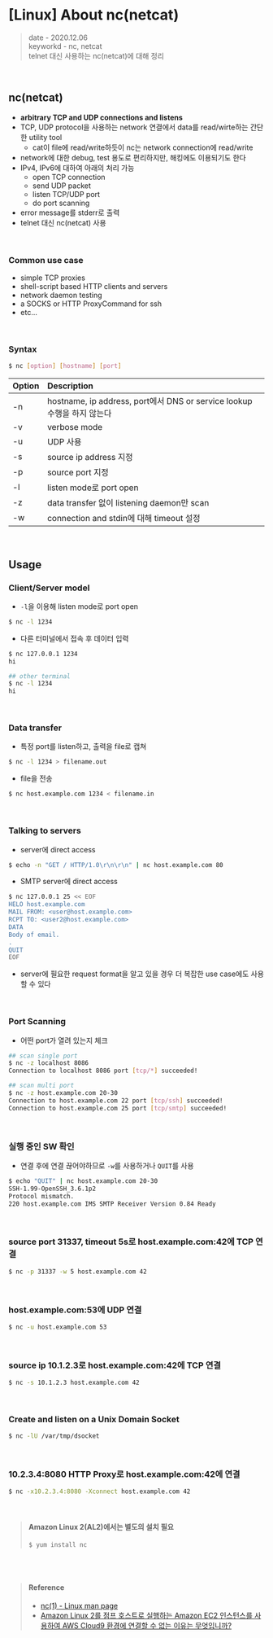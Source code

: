 # [Linux] About nc(netcat)
> date - 2020.12.06  
> keyworkd - nc, netcat  
> telnet 대신 사용하는 nc(netcat)에 대해 정리  

<br>

## nc(netcat)
* **arbitrary TCP and UDP connections and listens**
* TCP, UDP protocol을 사용하는 network 연결에서 data를 read/wirte하는 간단한 utility tool
  * cat이 file에 read/write하듯이 nc는 network connection에 read/write 
* network에 대한 debug, test 용도로 편리하지만, 해킹에도 이용되기도 한다
* IPv4, IPv6에 대하여 아래의 처리 가능
  * open TCP connection
  * send UDP packet
  * listen TCP/UDP port
  * do port scanning
* error message를 stderr로 출력
* telnet 대신 nc(netcat) 사용

<br>

### Common use case
* simple TCP proxies
* shell-script based HTTP clients and servers
* network daemon testing
* a SOCKS or HTTP ProxyCommand for ssh
* etc...

<br>

### Syntax
```sh
$ nc [option] [hostname] [port]
```

| Option | Description |
|:--|:--|
| -n | hostname, ip address, port에서 DNS or service lookup 수행을 하지 않는다 |
| -v | verbose mode |
| -u | UDP 사용 |
| -s | source ip address 지정 |
| -p | source port 지정 |
| -l | listen mode로 port open | 
| -z | data transfer 없이 listening daemon만 scan |
| -w | connection and stdin에 대해 timeout 설정 |


<br>

## Usage

### Client/Server model
* `-l`을 이용해 listen mode로 port open
```sh
$ nc -l 1234
```

* 다른 터미널에서 접속 후 데이터 입력
```sh
$ nc 127.0.0.1 1234
hi

## other terminal
$ nc -l 1234
hi
```

<br>

### Data transfer
* 특정 port를 listen하고, 출력을 file로 캡쳐
```sh
$ nc -l 1234 > filename.out
```

* file을 전송
```sh
$ nc host.example.com 1234 < filename.in
```

<br>

### Talking to servers
* server에 direct access
```sh
$ echo -n "GET / HTTP/1.0\r\n\r\n" | nc host.example.com 80
```

* SMTP server에 direct access
```sh
$ nc 127.0.0.1 25 << EOF
HELO host.example.com
MAIL FROM: <user@host.example.com>
RCPT TO: <user2@host.example.com>
DATA
Body of email.
.
QUIT
EOF
```
* server에 필요한 request format을 알고 있을 경우 더 복잡한 use case에도 사용할 수 있다

<br>

### Port Scanning
* 어떤 port가 열려 있는지 체크
```sh
## scan single port
$ nc -z localhost 8086
Connection to localhost 8086 port [tcp/*] succeeded!

## scan multi port
$ nc -z host.example.com 20-30
Connection to host.example.com 22 port [tcp/ssh] succeeded!
Connection to host.example.com 25 port [tcp/smtp] succeeded!
```

<br>

### 실행 중인 SW 확인
* 연결 후에 연결 끊어야하므로 `-w`를 사용하거나 `QUIT`를 사용
```sh
$ echo "QUIT" | nc host.example.com 20-30
SSH-1.99-OpenSSH_3.6.1p2
Protocol mismatch.
220 host.example.com IMS SMTP Receiver Version 0.84 Ready
```

<br>

### source port 31337, timeout 5s로 host.example.com:42에 TCP 연결
```sh
$ nc -p 31337 -w 5 host.example.com 42
```

<br>

### host.example.com:53에 UDP 연결
```sh
$ nc -u host.example.com 53
```

<br>

### source ip 10.1.2.3로 host.example.com:42에 TCP 연결
```sh
$ nc -s 10.1.2.3 host.example.com 42
```

<br>

### Create and listen on a Unix Domain Socket
```sh
$ nc -lU /var/tmp/dsocket
```

<br>

### 10.2.3.4:8080 HTTP Proxy로 host.example.com:42에 연결
```sh
$ nc -x10.2.3.4:8080 -Xconnect host.example.com 42
```

<br>

> #### Amazon Linux 2(AL2)에서는 별도의 설치 필요
> ```sh
> $ yum install nc
> ```


<br><br>

> #### Reference
> * [nc(1) - Linux man page](https://linux.die.net/man/1/nc)
> * [Amazon Linux 2를 점프 호스트로 실행하는 Amazon EC2 인스턴스를 사용하여 AWS Cloud9 환경에 연결할 수 없는 이유는 무엇입니까?](https://aws.amazon.com/ko/premiumsupport/knowledge-center/cloud9-ec2-linux-2-jump-host/)
